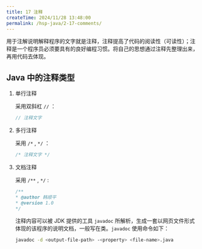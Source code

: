 ```yaml
---
title: 17 注释
createTime: 2024/11/28 13:48:00
permalink: /hsp-java/2-17-comments/
---
```


用于注解说明解释程序的文字就是注释，注释提高了代码的阅读性（可读性）；注释是一个程序员必须要具有的良好编程习惯。将自己的思想通过注释先整理出来，再用代码去体现。


## Java 中的注释类型

1. 单行注释

	采用双斜杠 `//` ：


	```java
	// 注释文字
	```

2. 多行注释

	采用 `/*` , `*/` ：


	```java
	/* 注释文字 */
	```

3. 文档注释

	采用 `/**` , `*/` :


	```java
	/**
	* @author 韩顺平
	* @version 1.0
	*/
	```


	注释内容可以被 JDK 提供的工具 `javadoc` 所解析，生成一套以网页文件形式体现的该程序的说明文档，一般写在类。`javadoc`  使用命令如下：


	```bash
	javadoc -d <output-file-path> -<property> <file-name>.java
	```

